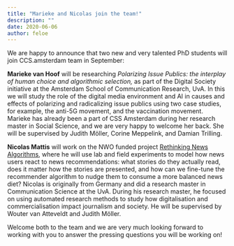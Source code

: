 ```yaml
---
title: "Marieke and Nicolas join the team!"
description: ""
date: 2020-06-06
author: feloe
---
```


<p>We are happy to announce that two new and very talented PhD students will join CCS.amsterdam team in September:</p>

<p><strong>Marieke van Hoof</strong>&nbsp;will be researching&nbsp;<em>Polarizing Issue Publics: the interplay of human choice and algorithmic selection,&nbsp;</em>as part of the Digital Society initiative at the Amsterdam School of Communication Research, UvA. In this we will study the role of the digital media environment and AI in causes and effects of polarizing and radicalizing issue publics using two case studies, for example, the anti-5G movement, and the vaccination movement. Marieke has already been a part of CSS Amsterdam during her research master in Social Science, and we are very happy to welcome her back. She will be supervised by Judith Möller, Corine Meppelink, and Damian Trilling.</p>

<p><strong>Nicolas Mattis</strong>&nbsp;will work on the NWO funded project&nbsp;<a href="http://ccs.amsterdam/projects/rethinking-news-algorithms/">Rethinking News Algorithms</a>, where he will use lab and field experiments to model how news users react to news recommendations: what stories do they actually read, does it matter how the stories are presented, and how can we fine-tune the recommender algorithm to nudge them to consume a more balanced news diet? Nicolas is originally from Germany and did a research master in Communication Science at the UvA. During his research master, he focused on using automated research methods to study how digitalisation and commercialisation impact journalism and society. He will be supervised by Wouter van Atteveldt and Judith Möller.</p>

<p>Welcome both to the team and we are very much looking forward to working with you to answer the pressing questions you will be working on!</p>
